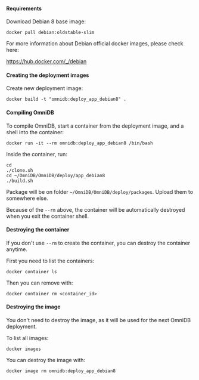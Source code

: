 #### Requirements

Download Debian 8 base image:

```
docker pull debian:oldstable-slim
```

For more information about Debian official docker images, please check here:

https://hub.docker.com/_/debian


#### Creating the deployment images

Create new deployment image:

```
docker build -t "omnidb:deploy_app_debian8" .
```


#### Compiling OmniDB

To compile OmniDB, start a container from the deployment image, and a shell into
the container:

```
docker run -it --rm omnidb:deploy_app_debian8 /bin/bash
```

Inside the container, run:

```
cd
./clone.sh
cd ~/OmniDB/OmniDB/deploy/app_debian8
./build.sh
```

Package will be on folder `~/OmniDB/OmniDB/deploy/packages`. Upload them to
somewhere else.

Because of the `--rm` above, the container will be automatically destroyed when
you exit the container shell.


#### Destroying the container

If you don't use `--rm` to create the container, you can destroy the container
anytime.

First you need to list the containers:

```
docker container ls
```

Then you can remove with:

```
docker container rm <container_id>
```


#### Destroying the image

You don't need to destroy the image, as it will be used for the next OmniDB
deployment.

To list all images:

```
docker images
```

You can destroy the image with:

```
docker image rm omnidb:deploy_app_debian8
```
